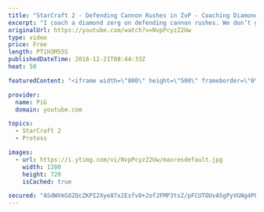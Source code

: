 ```yaml
---
title: "StarCraft 2 - Defending Cannon Rushes in ZvP - Coaching Diamond 1"
excerpt: "I coach a diamond zerg on defending cannon rushes. We don’t get to cover every variation but talk through many of the key details  -- Watch live at https://www.twitch.tv/x5_pig"
originalUrl: https://youtube.com/watch?v=NvpPcyzZ2Uw
type: video
price: Free
length: PT1H3M55S
publishedDateTime: 2018-12-21T08:44:33Z
heat: 50

featuredContent: "<iframe width=\"800\" height=\"500\" frameborder=\"0\" src=\"https://www.youtube.com/embed/NvpPcyzZ2Uw\" allow=\"accelerometer; autoplay; encrypted-media; gyroscope; picture-in-picture\" allowfullscreen></iframe>"

provider:
  name: PiG
  domain: youtube.com

topics:
  - StarCraft 2
  - Protoss

images:
  - url: https://i.ytimg.com/vi/NvpPcyzZ2Uw/maxresdefault.jpg
    width: 1280
    height: 720
    isCached: true

secured: "ASdWVmS8ZQcZKPI2Xye87x2Esfv0+2of2FMP3tsZ/pFCUTOUvA5gPyVGNg4PLJBlHBJDgV48cKVS6K1Wd/AF+eCLNqyVcWNs8XWME7A5xT997xDhe+IOpbE3XxTk03yq9nTkrpm94TrFvfHJs6qGfpX6dpxxwo44nzlyGjGGDL2cOLsjTS6B0JXHVaIqOP/gk1xf/rovjADLSGJQFDP1JwQX6ode5wCeRon2S9S0r1d0zhqjBvL/EyAityL5nze3SnWdX8sIdEXoCRSCHOp644z3pUVAJHOa7zqJhIZ1uHxSM0VTiRt2xSM1ZLDfgAoX+45Hv3Glvcq9UPu01wyma3DKDZHhkd3LvJwoUgLaaM683zL1bl/IG1yAWamEloYmvc8DnbOT61WzvsRhqMo4CNI3KMNdOZyJy3eRTnR+G8M=;0ddCLT+he7d3db/Nc26YKA=="
---
```



